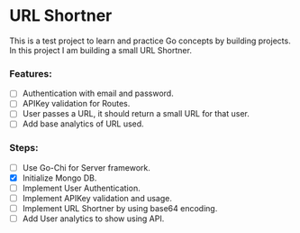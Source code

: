 # URL Shortner

This is a test project to learn and practice Go concepts by building projects. In this project I am building a small URL Shortner.

### Features:
- [ ] Authentication with email and password.
- [ ] APIKey validation for Routes.
- [ ] User passes a URL, it should return a small URL for that user.
- [ ] Add base analytics of URL used.

### Steps:
- [ ] Use Go-Chi for Server framework.
- [x] Initialize Mongo DB.
- [ ] Implement User Authentication.
- [ ] Implement APIKey validation and usage.
- [ ] Implement URL Shortner by using base64 encoding.
- [ ] Add User analytics to show using API.
